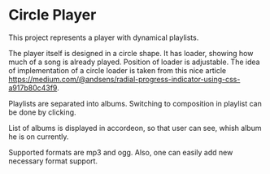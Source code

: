 Circle Player
=============

This project represents a player with dynamical playlists.

The player itself is designed in a circle shape. It has loader, showing how much of a song is already played. 
Position of loader is adjustable.  The idea of implementation of a circle loader is taken from this nice article https://medium.com/@andsens/radial-progress-indicator-using-css-a917b80c43f9.

Playlists are separated into albums. Switching to composition in playlist can be done by clicking.

List of albums is displayed in accordeon, so that user can see, whish album he is on currently.

Supported formats are mp3 and ogg. Also, one can easily add new necessary format support.
